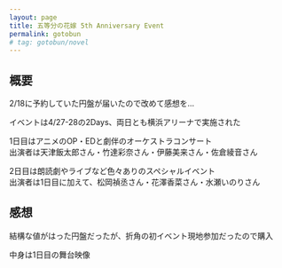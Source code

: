 ```yaml
---
layout: page
title: 五等分の花嫁 5th Anniversary Event
permalink: gotobun
# tag: gotobun/novel
---
```


## 概要

2/18に予約していた円盤が届いたので改めて感想を…

イベントは4/27-28の2Days、両日とも横浜アリーナで実施された

1日目はアニメのOP・EDと劇伴のオーケストラコンサート  
出演者は天津飯太郎さん・竹達彩奈さん・伊藤美来さん・佐倉綾音さん

2日目は朗読劇やライブなど色々ありのスペシャルイベント  
出演者は1日目に加えて、松岡禎丞さん・花澤香菜さん・水瀬いのりさん

## 感想

結構な値がはった円盤だったが、折角の初イベント現地参加だったので購入  

中身は1日目の舞台映像
